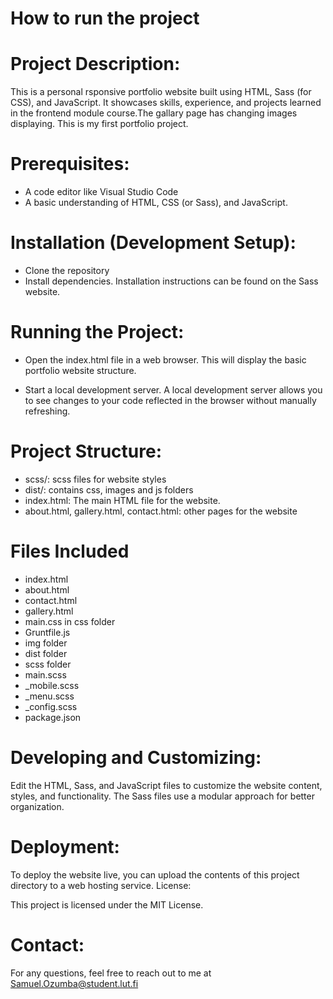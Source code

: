 # How to run the project
# Project Description:

This is a personal rsponsive portfolio website built using HTML, Sass (for CSS), and JavaScript. It showcases skills, experience, and projects learned in the frontend module course.The gallary page has changing images displaying.
This is my first portfolio project.

# Prerequisites:

* A code editor like Visual Studio Code
* A basic understanding of HTML, CSS (or Sass), and JavaScript.

# Installation (Development Setup):

* Clone the repository
* Install dependencies. Installation instructions can be found on the Sass website.

# Running the Project:

* Open the index.html file in a web browser. This will display the basic portfolio website structure.

* Start a local development server. A local development server allows you to see changes to your code reflected in the browser without manually refreshing. 

# Project Structure:
* scss/: scss files for website styles
* dist/: contains css, images and js folders
* index.html: The main HTML file for the website.
* about.html, gallery.html, contact.html: other pages for the website

# Files Included

* index.html
* about.html
* contact.html
* gallery.html
* main.css in css folder
* Gruntfile.js
* img folder
* dist folder
* scss folder
* main.scss
* _mobile.scss
* _menu.scss
* _config.scss
* package.json

# Developing and Customizing:

Edit the HTML, Sass, and JavaScript files to customize the website content, styles, and functionality.
The Sass files use a modular approach for better organization.


# Deployment:

To deploy the website live, you can upload the contents of this project directory to a web hosting service.
License:

This project is licensed under the MIT License. 


# Contact:

For any questions, feel free to reach out to me at Samuel.Ozumba@student.lut.fi

